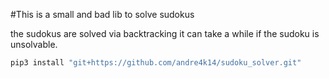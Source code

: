 #This is a small and bad lib to solve sudokus 

the sudokus are solved via backtracking it can take a while if the sudoku is unsolvable.

```bash
pip3 install "git+https://github.com/andre4k14/sudoku_solver.git"
```
